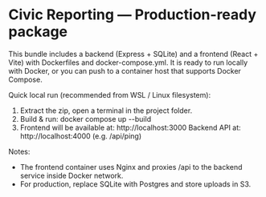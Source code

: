 Civic Reporting — Production-ready package
=========================================

This bundle includes a backend (Express + SQLite) and a frontend (React + Vite) with Dockerfiles and docker-compose.yml.
It is ready to run locally with Docker, or you can push to a container host that supports Docker Compose.

Quick local run (recommended from WSL / Linux filesystem):

1. Extract the zip, open a terminal in the project folder.
2. Build & run:
   docker compose up --build
3. Frontend will be available at: http://localhost:3000
   Backend API at: http://localhost:4000 (e.g. /api/ping)

Notes:
- The frontend container uses Nginx and proxies /api to the backend service inside Docker network.
- For production, replace SQLite with Postgres and store uploads in S3.

